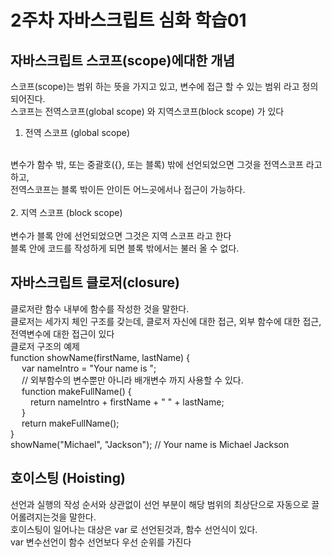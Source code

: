 # 2주차 자바스크립트 심화 학습01

## 자바스크립트 스코프(scope)에대한 개념 

스코프(scope)는 범위 하는 뜻을 가지고 있고, 변수에 접근 할 수 있는 범위 라고 정의되어진다.
<br>
스코프는 전역스코프(global scope) 와 지역스코프(block scope) 가 있다
<br>
1. 전역 스코프 (global scope)
<br>
변수가 함수 밖, 또는 중괄호({}, 또는 블록) 밖에 선언되었으면 그것을 전역스코프 라고 하고,
<br>
전역스코프는 블록 밖이든 안이든 어느곳에서나 접근이 가능하다.
<br>
<br>
2. 지역 스코프 (block scope)
<br>
<br>
변수가 블록 안에 선언되었으면 그것은 지역 스코프 라고 한다
<br>
블록 안에 코드를 작성하게 되면 블록 밖에서는 불러 올 수 없다.

## 자바스크립트 클로저(closure)
클로저란 함수 내부에 함수를 작성한 것을 말한다.
<br>
클로저는 세가지 체인 구조를 갖는데, 클로저 자신에 대한 접근, 외부 함수에 대한 접근, 전역변수에 대한 접근이 있다
<br>
클로저 구조의 예제
<br>
function showName(firstName, lastName) { <br>
&emsp;    var nameIntro = "Your name is "; <br>
&emsp;    // 외부함수의 변수뿐만 아니라 배개변수 까지 사용할 수 있다. <br>
&emsp;    function makeFullName() { <br>
&emsp;&emsp;        return nameIntro + firstName + " " + lastName; <br>
&emsp;    } <br>
&emsp;    return makeFullName(); <br>
} <br>
showName("Michael", "Jackson"); // Your name is Michael Jackson
 

## 호이스팅 (Hoisting)
선언과 실행의 작성 순서와 상관없이 선언 부분이 해당 범위의 최상단으로 자동으로 끌어롤려지는것을 말한다.
<br>
호이스팅이 일어나는 대상은 var 로 선언된것과, 함수 선언식이 있다.
<br>
var 변수선언이 함수 선언보다 우선 순위를 가진다 
